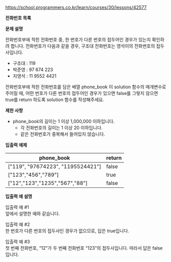 https://school.programmers.co.kr/learn/courses/30/lessons/42577

**전화번호 목록**

**문제 설명**

전화번호부에 적힌 전화번호 중, 한 번호가 다른 번호의 접두어인 경우가 있는지 확인하려 합니다.
전화번호가 다음과 같을 경우, 구조대 전화번호는 영석이의 전화번호의 접두사입니다.

- 구조대 : 119
- 박준영 : 97 674 223
- 지영석 : 11 9552 4421

전화번호부에 적힌 전화번호를 담은 배열 phone_book 이 solution 함수의 매개변수로 주어질 때, 어떤 번호가 다른 번호의 접두어인 경우가 있으면 false를 그렇지 않으면 true를 return 하도록 solution 함수를 작성해주세요.

**제한 사항**

- phone_book의 길이는 1 이상 1,000,000 이하입니다.
  - 각 전화번호의 길이는 1 이상 20 이하입니다.
  - 같은 전화번호가 중복해서 들어있지 않습니다.

**입출력 예제**

| phone_book                        | 	return |
|-----------------------------------|---------|
| ["119", "97674223", "1195524421"] | 	false  |
| ["123","456","789"]               | 	true   |
| ["12","123","1235","567","88"]    | 	false  |

**입출력 예 설명**

입출력 예 #1<br>
앞에서 설명한 예와 같습니다.

입출력 예 #2<br>
한 번호가 다른 번호의 접두사인 경우가 없으므로, 답은 true입니다.

입출력 예 #3<br>
첫 번째 전화번호, “12”가 두 번째 전화번호 “123”의 접두사입니다. 따라서 답은 false입니다.
